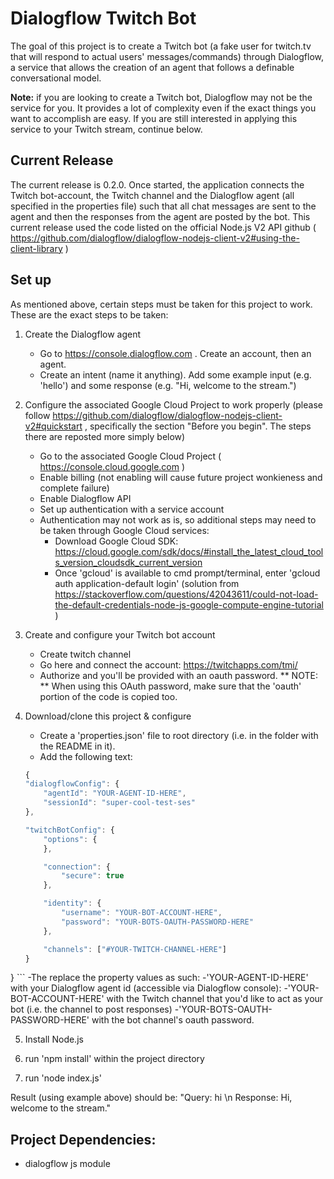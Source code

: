 # Dialogflow Twitch Bot

The goal of this project is to create a Twitch bot (a fake user for twitch.tv that will respond to actual users' messages/commands) through Dialogflow, a service that allows the creation of an agent that follows a definable conversational model. 

**Note:** if you are looking to create a Twitch bot, Dialogflow may not be the service for you. It provides a lot of complexity even if the exact things you want to accomplish are easy. If you are still interested in applying this service to your Twitch stream, continue below. 

## Current Release

The current release is 0.2.0. Once started, the application connects the Twitch bot-account, the Twitch channel and the Dialogflow agent (all specified in the properties file) such that all chat messages are sent to the agent and then the responses from the agent are posted by the bot. This current release used the code listed on the official Node.js V2 API github ( https://github.com/dialogflow/dialogflow-nodejs-client-v2#using-the-client-library )

## Set up

As mentioned above, certain steps must be taken for this project to work. These are the exact steps to be taken:

1. Create the Dialogflow agent
	- Go to https://console.dialogflow.com . Create an account, then an agent.
	- Create an intent (name it anything). Add some example input (e.g. 'hello') and some response (e.g. "Hi, welcome to the stream.")
	
2. Configure the associated Google Cloud Project to work properly (please follow https://github.com/dialogflow/dialogflow-nodejs-client-v2#quickstart , specifically the section "Before you begin". The steps there are reposted more simply below)
	- Go to the associated Google Cloud Project ( https://console.cloud.google.com )
	- Enable billing (not enabling will cause future project wonkieness and complete failure)
	- Enable Dialogflow API
	- Set up authentication with a service account
	- Authentication may not work as is, so additional steps may need to be taken through Google Cloud services:
		- Download Google Cloud SDK: https://cloud.google.com/sdk/docs/#install_the_latest_cloud_tools_version_cloudsdk_current_version
		- Once 'gcloud' is available to cmd prompt/terminal, enter 'gcloud auth application-default login' (solution from https://stackoverflow.com/questions/42043611/could-not-load-the-default-credentials-node-js-google-compute-engine-tutorial )

3.	Create and configure your Twitch bot account
	- Create twitch channel
	- Go here and connect the account: https://twitchapps.com/tmi/
	- Authorize and you'll be provided with an oauth password. ** NOTE: ** When using this OAuth password, make sure that the 'oauth' portion of the code is copied too.

4. Download/clone this project & configure
	- Create a 'properties.json' file to root directory (i.e. in the folder with the README in it).
	- Add the following text: 
	
	```javascript
	{
    "dialogflowConfig": {
        "agentId": "YOUR-AGENT-ID-HERE",
        "sessionId": "super-cool-test-ses"
    },

    "twitchBotConfig": {
        "options": {
        },

        "connection": {
            "secure": true
        },

        "identity": {
            "username": "YOUR-BOT-ACCOUNT-HERE",
            "password": "YOUR-BOTS-OAUTH-PASSWORD-HERE"
        },

        "channels": ["#YOUR-TWITCH-CHANNEL-HERE"]
    }
}
	```
	-The replace the property values as such:
		-'YOUR-AGENT-ID-HERE' with your Dialogflow agent id (accessible via Dialogflow console):
		-'YOUR-BOT-ACCOUNT-HERE' with the Twitch channel that you'd like to act as your bot (i.e. the channel to post responses)
		-'YOUR-BOTS-OAUTH-PASSWORD-HERE' with the bot channel's oauth password. 
		
5. Install Node.js 

6. run 'npm install' within the project directory

7. run 'node index.js'

Result (using example above) should be:
	"Query: hi \n
	Response: Hi, welcome to the stream."
	
## Project Dependencies:
 - dialogflow js module 

